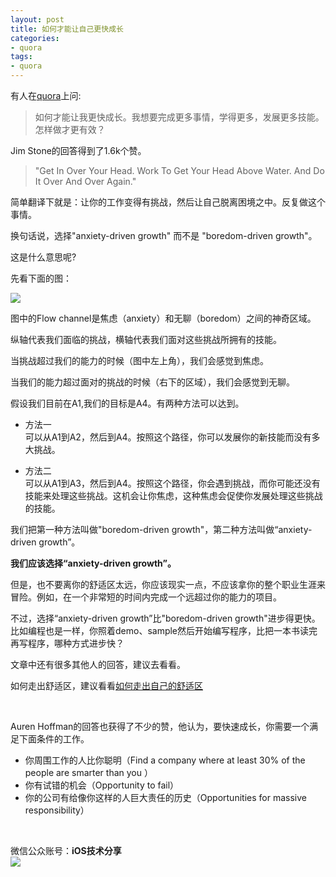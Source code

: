 ```yaml
---
layout: post 
title: 如何才能让自己更快成长  
categories: 
- quora 
tags:   
- quora
---  
```


有人在[quora][1]上问:

> 如何才能让我更快成长。我想要完成更多事情，学得更多，发展更多技能。怎样做才更有效？

Jim Stone的回答得到了1.6k个赞。

> "Get In Over Your Head. Work To Get Your Head Above Water. And Do It Over And Over Again."

简单翻译下就是：让你的工作变得有挑战，然后让自己脱离困境之中。反复做这个事情。

换句话说，选择"anxiety-driven growth" 而不是  "boredom-driven growth"。

这是什么意思呢?

先看下面的图：

![](http://qph.cf.quoracdn.net/main-qimg-307add6b8883d02db6c1d174b791dbc9)

图中的Flow channel是焦虑（anxiety）和无聊（boredom）之间的神奇区域。

纵轴代表我们面临的挑战，横轴代表我们面对这些挑战所拥有的技能。

当挑战超过我们的能力的时候（图中左上角），我们会感觉到焦虑。

当我们的能力超过面对的挑战的时候（右下的区域），我们会感觉到无聊。


假设我们目前在A1,我们的目标是A4。有两种方法可以达到。

* 方法一  
可以从A1到A2，然后到A4。按照这个路径，你可以发展你的新技能而没有多大挑战。

* 方法二  
可以从A1到A3，然后到A4。按照这个路径，你会遇到挑战，而你可能还没有技能来处理这些挑战。这机会让你焦虑，这种焦虑会促使你发展处理这些挑战的技能。

我们把第一种方法叫做"boredom-driven growth"，第二种方法叫做“anxiety-driven growth”。


**我们应该选择“anxiety-driven growth”。**

但是，也不要离你的舒适区太远，你应该现实一点，不应该拿你的整个职业生涯来冒险。例如，在一个非常短的时间内完成一个远超过你的能力的项目。

不过，选择“anxiety-driven growth”比"boredom-driven growth"进步得更快。
比如编程也是一样，你照着demo、sample然后开始编写程序，比把一本书读完再写程序，哪种方式进步快？

文章中还有很多其他人的回答，建议去看看。

如何走出舒适区，建议看看[如何走出自己的舒适区][2]



<br>

Auren Hoffman的回答也获得了不少的赞，他认为，要快速成长，你需要一个满足下面条件的工作。

* 你周围工作的人比你聪明（Find a company where at least 30% of the people are smarter than you
）
* 你有试错的机会（Opportunity to fail）
* 你的公司有给像你这样的人巨大责任的历史（Opportunities for massive responsibility）


<br>

微信公众账号：**iOS技术分享**  
![](http://farm3.staticflickr.com/2826/10855679484_56b7429bd6_m.jpg)



[1]:http://www.quora.com/Self-Improvement/How-can-I-accelerate-my-personal-growth 
[2]:http://article.yeeyan.org/view/442798/391391
